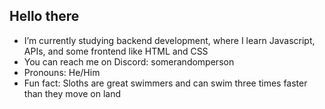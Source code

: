 ## Hello there 

- I’m currently studying backend development, where I learn Javascript, APIs, and some frontend like HTML and CSS
- You can reach me on Discord: somerandomperson
- Pronouns: He/Him
- Fun fact: Sloths are great swimmers and can swim three times faster than they move on land
